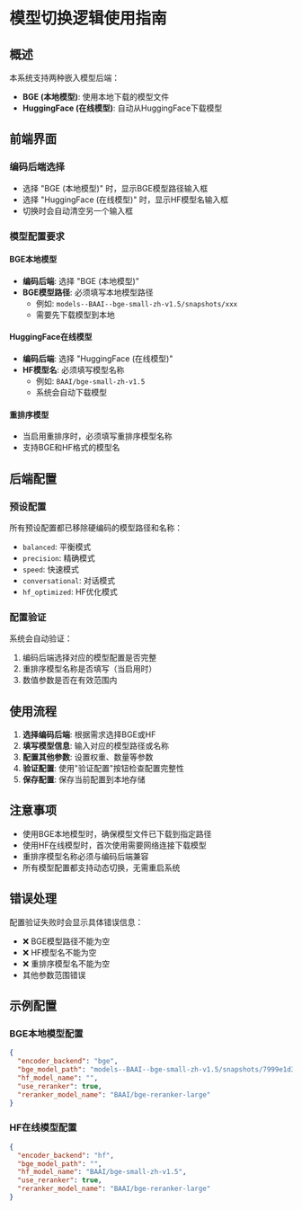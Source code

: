 # 模型切换逻辑使用指南

## 概述

本系统支持两种嵌入模型后端：
- **BGE (本地模型)**: 使用本地下载的模型文件
- **HuggingFace (在线模型)**: 自动从HuggingFace下载模型

## 前端界面

### 编码后端选择
- 选择 "BGE (本地模型)" 时，显示BGE模型路径输入框
- 选择 "HuggingFace (在线模型)" 时，显示HF模型名输入框
- 切换时会自动清空另一个输入框

### 模型配置要求

#### BGE本地模型
- **编码后端**: 选择 "BGE (本地模型)"
- **BGE模型路径**: 必须填写本地模型路径
  - 例如: `models--BAAI--bge-small-zh-v1.5/snapshots/xxx`
  - 需要先下载模型到本地

#### HuggingFace在线模型
- **编码后端**: 选择 "HuggingFace (在线模型)"
- **HF模型名**: 必须填写模型名称
  - 例如: `BAAI/bge-small-zh-v1.5`
  - 系统会自动下载模型

#### 重排序模型
- 当启用重排序时，必须填写重排序模型名称
- 支持BGE和HF格式的模型名

## 后端配置

### 预设配置
所有预设配置都已移除硬编码的模型路径和名称：
- `balanced`: 平衡模式
- `precision`: 精确模式  
- `speed`: 快速模式
- `conversational`: 对话模式
- `hf_optimized`: HF优化模式

### 配置验证
系统会自动验证：
1. 编码后端选择对应的模型配置是否完整
2. 重排序模型名称是否填写（当启用时）
3. 数值参数是否在有效范围内

## 使用流程

1. **选择编码后端**: 根据需求选择BGE或HF
2. **填写模型信息**: 输入对应的模型路径或名称
3. **配置其他参数**: 设置权重、数量等参数
4. **验证配置**: 使用"验证配置"按钮检查配置完整性
5. **保存配置**: 保存当前配置到本地存储

## 注意事项

- 使用BGE本地模型时，确保模型文件已下载到指定路径
- 使用HF在线模型时，首次使用需要网络连接下载模型
- 重排序模型名称必须与编码后端兼容
- 所有模型配置都支持动态切换，无需重启系统

## 错误处理

配置验证失败时会显示具体错误信息：
- ❌ BGE模型路径不能为空
- ❌ HF模型名不能为空  
- ❌ 重排序模型名不能为空
- 其他参数范围错误

## 示例配置

### BGE本地模型配置
```json
{
  "encoder_backend": "bge",
  "bge_model_path": "models--BAAI--bge-small-zh-v1.5/snapshots/7999e1d3359715c523056ef9478215996d62a620",
  "hf_model_name": "",
  "use_reranker": true,
  "reranker_model_name": "BAAI/bge-reranker-large"
}
```

### HF在线模型配置
```json
{
  "encoder_backend": "hf", 
  "bge_model_path": "",
  "hf_model_name": "BAAI/bge-small-zh-v1.5",
  "use_reranker": true,
  "reranker_model_name": "BAAI/bge-reranker-large"
}
``` 